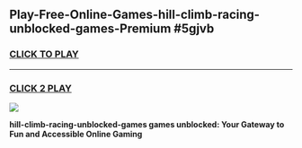 
## Play-Free-Online-Games-hill-climb-racing-unblocked-games-Premium #5gjvb
<h3>
<a href="https://premium.freeplayer.one?title=hill-climb-racing-unblocked-games&ref=8M">CLICK TO PLAY</a></h3>
<hr>

<h3>
<a href="https://premium.freeplayer.one?title=hill-climb-racing-unblocked-games&ref=8M">CLICK 2 PLAY</a>
  
</h3>

<a href="https://premium.freeplayer.one?title=hill-climb-racing-unblocked-games&ref=8M"><img src="https://clearcache.store/games.png"></a>


**hill-climb-racing-unblocked-games games unblocked: Your Gateway to Fun and Accessible Online Gaming**

